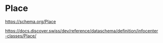 # Place

https://schema.org/Place


https://docs.discover.swiss/dev/reference/dataschema/definition/infocenter-classes/Place/